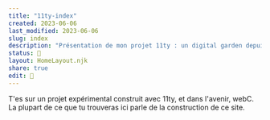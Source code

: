 ```yaml
---
title: "11ty-index"
created: 2023-06-06
last_modified: 2023-06-06
slug: index
description: "Présentation de mon projet 11ty : un digital garden depuis un vault Obsidian, avec du WebC, Nunchucks et de l'amour."
status: 🌱
layout: HomeLayout.njk
share: true
edit: 📝
---
```

T'es sur un projet expérimental construit avec 11ty, et dans l'avenir, webC.  La plupart de ce que tu trouveras ici parle de la construction de ce site.